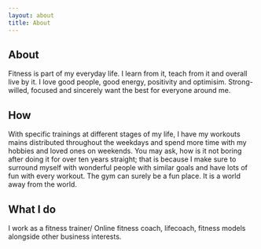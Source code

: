 ```yaml
---
layout: about
title: About
---
```


## About 

Fitness is part of my everyday life. I learn from it, teach from it and overall live by it. I love good people, good energy, positivity and optimisim.
Strong-willed, focused and sincerely want the best for everyone around me.

## How

With specific trainings at different stages of my life, I have my workouts mains distributed throughout the weekdays and spend more time with my hobbies and 
loved ones on weekends.
You may ask, how is it not boring after doing it for over ten years straight; that is because I make sure to surround myself with wonderful people with similar
goals and have lots of fun with every workout.
The gym can surely be a fun place. It is a world away from the world.

## What I do

I work as a fitness trainer/ Online fitness coach, lifecoach, fitness models alongside other business interests. 


